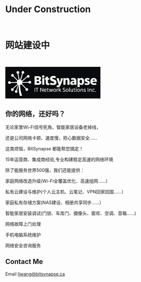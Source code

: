 </head>
<body>
<h1 id="bitsynapse">Under Construction</h1>      
<h1 id="bitsynapse">网站建设中</h1>   
<p><img src="icon0717.png" alt="avatar" width="300" height="100"></p>
<h2 id="about-me">你的网络，还好吗？
</h2>
<p>无论家里Wi-Fi信号死角，智能家居设备老掉线，
</p>
<p>还是公司网络卡顿、速度慢，担心数据安全……
</p>
<p>这类烦恼，BitSynapse 都能帮您搞定！
</p>
<p>15年运营商、集成商经验,专业构建稳定高速的网络环境
</p>
<p>除了能服务世界500强，我们还能提供：
</p>
  <p>家庭网络改造升级(Wi-Fi全覆盖优化、高速组网……）
</p>
  <p>私有云建设与维护(个人云主机、云笔记、VPN回家回国……）
</p>
  <p>家庭私有存储方案(NAS建设、相册共享同步……）
</p>
  <p>智能家居安装调试(门锁、车库门、摄像头、窗帘、空调、音箱……)
</p>
    <p>网络故障上门处理</p>
  <p>手机电脑系统维护
</p>
  <p>网络安全咨询服务
</p>


<!--<h2 id="creative-archive">Creative Archive</h2>
<p>Twitter <a href="https://twitter.com/oran_ge"><span class="citation"     
data-cites="oran_ge">@oran_ge</span></a></p>
<p>即刻 <a
href="https://web.okjike.com/u/FCEA29D3-5BB5-4174-B7A9-1DEE77CEDC46">bitsynapse</a></p>
<p>Notion <a
href="https://orangeai.notion.site/by-orange-ai-8db8382267f747f08ed799a8d99c73b6">bitsynapse</a></p>
<p>Newsletter <a
href="https://quail.ink/orange">quail.ink/orange</a></p>-->
<h2 id="contact-me">Contact Me</h2>
<p>Email <a href="mailto:liwang@bitsynapse.ca">liwang@bitsynapse.ca</a></p>
</body>
</html>
